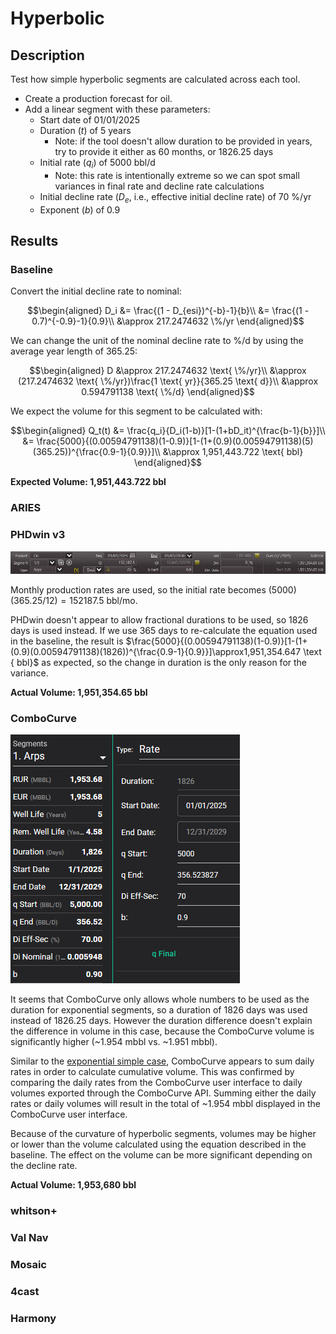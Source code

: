 # Hyperbolic

## Description

Test how simple hyperbolic segments are calculated across each tool.

- Create a production forecast for oil.
- Add a linear segment with these parameters:
  - Start date of 01/01/2025
  - Duration ($t$) of 5 years
    - Note: if the tool doesn't allow duration to be provided in years, try to provide it either as 60 months, or 1826.25 days
  - Initial rate ($q_i$) of 5000 bbl/d
    - Note: this rate is intentionally extreme so we can spot small variances in final rate and decline rate calculations
  - Initial decline rate ($D_e$, i.e., effective initial decline rate) of 70 %/yr
  - Exponent ($b$) of 0.9

## Results

### Baseline

Convert the initial decline rate to nominal:

```math
\begin{aligned}
D_i &= \frac{(1 - D_{esi})^{-b}-1}{b}\\
&= \frac{(1 - 0.7)^{-0.9}-1}{0.9}\\
&\approx 217.2474632 \%/yr
\end{aligned}
```

We can change the unit of the nominal decline rate to %/d by using the average year length of 365.25:

```math
\begin{aligned}
D &\approx 217.2474632 \text{ \%/yr}\\
&\approx (217.2474632 \text{ \%/yr})\frac{1 \text{ yr}}{365.25 \text{ d}}\\
&\approx 0.594791138 \text{ \%/d}
\end{aligned}
```

We expect the volume for this segment to be calculated with:

```math
\begin{aligned}
Q_t(t) &= \frac{q_i}{D_i(1-b)}[1-(1+bD_it)^{\frac{b-1}{b}}]\\
&= \frac{5000}{(0.00594791138)(1-0.9)}[1-(1+(0.9)(0.00594791138)(5)(365.25))^{\frac{0.9-1}{0.9}}]\\
&\approx 1,951,443.722 \text{ bbl}
\end{aligned}
```

**Expected Volume: 1,951,443.722 bbl**

### ARIES

### PHDwin v3

![PHDwin v3 hyperbolic segment](phdwin.png)

Monthly production rates are used, so the initial rate becomes $(5000)(365.25/12)=152187.5 \text{ bbl/mo}$.

PHDwin doesn't appear to allow fractional durations to be used, so 1826 days is used instead. If we use 365 days to re-calculate the equation used in the baseline, the result is $\frac{5000}{(0.00594791138)(1-0.9)}[1-(1+(0.9)(0.00594791138)(1826))^{\frac{0.9-1}{0.9}}]\approx1,951,354.647 \text { bbl}$ as expected, so the change in duration is the only reason for the variance.

**Actual Volume: 1,951,354.65 bbl**

### ComboCurve

![ComboCurve hyperbolic segment](combocurve.png)

It seems that ComboCurve only allows whole numbers to be used as the duration for exponential segments, so a duration of 1826 days was used instead of 1826.25 days. However the duration difference doesn't explain the difference in volume in this case, because the ComboCurve volume is significantly higher (~1.954 mbbl vs. ~1.951 mbbl).

Similar to the [exponential simple case](./../03-exponential-simple/README.md), ComboCurve appears to sum daily rates in order to calculate cumulative volume. This was confirmed by comparing the daily rates from the ComboCurve user interface to daily volumes exported through the ComboCurve API. Summing either the daily rates or daily volumes will result in the total of ~1.954 mbbl displayed in the ComboCurve user interface.

Because of the curvature of hyperbolic segments, volumes may be higher or lower than the volume calculated using the equation described in the baseline. The effect on the volume can be more significant depending on the decline rate.

**Actual Volume: 1,953,680 bbl**

### whitson+

### Val Nav

### Mosaic

### 4cast

### Harmony
